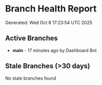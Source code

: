 # Branch Health Report
Generated: Wed Oct  8 17:23:54 UTC 2025

## Active Branches
- **main** - 17 minutes ago by Dashboard Bot

## Stale Branches (>30 days)
No stale branches found
